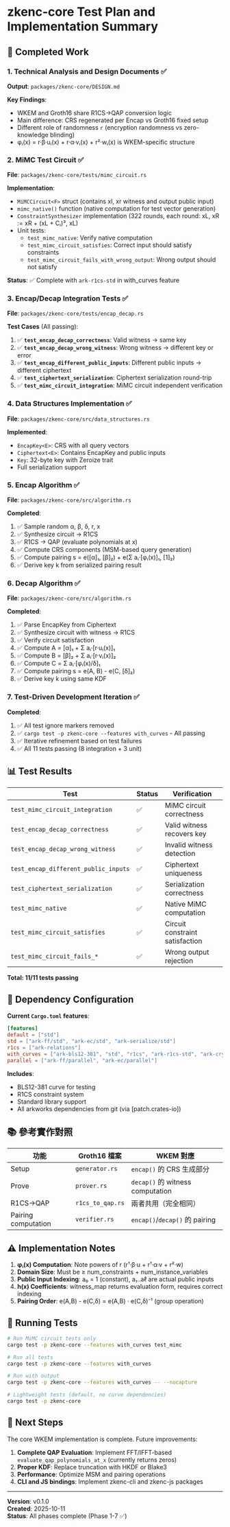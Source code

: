 # zkenc-core Test Plan and Implementation Summary

## 📝 Completed Work

### 1. Technical Analysis and Design Documents ✅

**Output**: `packages/zkenc-core/DESIGN.md`

**Key Findings**:

- WKEM and Groth16 share R1CS→QAP conversion logic
- Main difference: CRS regenerated per Encap vs Groth16 fixed setup
- Different role of randomness `r` (encryption randomness vs zero-knowledge blinding)
- φᵢ(x) = r·β·uᵢ(x) + r·α·vᵢ(x) + r²·wᵢ(x) is WKEM-specific structure

### 2. MiMC Test Circuit ✅

**File**: `packages/zkenc-core/tests/mimc_circuit.rs`

**Implementation**:

- `MiMCCircuit<F>` struct (contains xl, xr witness and output public input)
- `mimc_native()` function (native computation for test vector generation)
- `ConstraintSynthesizer` implementation (322 rounds, each round: xL, xR := xR + (xL + Cᵢ)³, xL)
- Unit tests:
  - `test_mimc_native`: Verify native computation
  - `test_mimc_circuit_satisfies`: Correct input should satisfy constraints
  - `test_mimc_circuit_fails_with_wrong_output`: Wrong output should not satisfy

**Status**: ✅ Complete with `ark-r1cs-std` in with_curves feature

### 3. Encap/Decap Integration Tests ✅

**File**: `packages/zkenc-core/tests/encap_decap.rs`

**Test Cases** (All passing):

1. ✅ **`test_encap_decap_correctness`**: Valid witness → same key
2. ✅ **`test_encap_decap_wrong_witness`**: Wrong witness → different key or error
3. ✅ **`test_encap_different_public_inputs`**: Different public inputs → different ciphertext
4. ✅ **`test_ciphertext_serialization`**: Ciphertext serialization round-trip
5. ✅ **`test_mimc_circuit_integration`**: MiMC circuit independent verification

### 4. Data Structures Implementation ✅

**File**: `packages/zkenc-core/src/data_structures.rs`

**Implemented**:

- `EncapKey<E>`: CRS with all query vectors
- `Ciphertext<E>`: Contains EncapKey and public inputs
- `Key`: 32-byte key with Zeroize trait
- Full serialization support

### 5. Encap Algorithm ✅

**File**: `packages/zkenc-core/src/algorithm.rs`

**Completed**:

1. ✅ Sample random α, β, δ, r, x
2. ✅ Synthesize circuit → R1CS
3. ✅ R1CS → QAP (evaluate polynomials at x)
4. ✅ Compute CRS components (MSM-based query generation)
5. ✅ Compute pairing s = e([α]₁, [β]₂) + e(Σ aᵢ·[φᵢ(x)]₁, [1]₂)
6. ✅ Derive key k from serialized pairing result

### 6. Decap Algorithm ✅

**File**: `packages/zkenc-core/src/algorithm.rs`

**Completed**:

1. ✅ Parse EncapKey from Ciphertext
2. ✅ Synthesize circuit with witness → R1CS
3. ✅ Verify circuit satisfaction
4. ✅ Compute A = [α]₁ + Σ aᵢ·[r·uᵢ(x)]₁
5. ✅ Compute B = [β]₂ + Σ aᵢ·[r·vᵢ(x)]₂
6. ✅ Compute C = Σ aᵢ·[φᵢ(x)/δ]₁
7. ✅ Compute pairing s = e(A, B) - e(C, [δ]₂)
8. ✅ Derive key k using same KDF

### 7. Test-Driven Development Iteration ✅

**Completed**:

1. ✅ All test ignore markers removed
2. ✅ `cargo test -p zkenc-core --features with_curves` - All passing
3. ✅ Iterative refinement based on test failures
4. ✅ All 11 tests passing (8 integration + 3 unit)

## 📊 Test Results

| Test                                 | Status | Verification                    |
| ------------------------------------ | ------ | ------------------------------- |
| `test_mimc_circuit_integration`      | ✅     | MiMC circuit correctness        |
| `test_encap_decap_correctness`       | ✅     | Valid witness recovers key      |
| `test_encap_decap_wrong_witness`     | ✅     | Invalid witness detection       |
| `test_encap_different_public_inputs` | ✅     | Ciphertext uniqueness           |
| `test_ciphertext_serialization`      | ✅     | Serialization correctness       |
| `test_mimc_native`                   | ✅     | Native MiMC computation         |
| `test_mimc_circuit_satisfies`        | ✅     | Circuit constraint satisfaction |
| `test_mimc_circuit_fails_*`          | ✅     | Wrong output rejection          |

**Total: 11/11 tests passing**

## 🔧 Dependency Configuration

**Current `Cargo.toml` features**:

```toml
[features]
default = ["std"]
std = ["ark-ff/std", "ark-ec/std", "ark-serialize/std"]
r1cs = ["ark-relations"]
with_curves = ["ark-bls12-381", "std", "r1cs", "ark-r1cs-std", "ark-crypto-primitives"]
parallel = ["ark-ff/parallel", "ark-ec/parallel"]
```

**Includes**:

- BLS12-381 curve for testing
- R1CS constraint system
- Standard library support
- All arkworks dependencies from git (via [patch.crates-io])

## 📚 參考實作對照

| 功能                | Groth16 檔案     | WKEM 對應                        |
| ------------------- | ---------------- | -------------------------------- |
| Setup               | `generator.rs`   | `encap()` 的 CRS 生成部分        |
| Prove               | `prover.rs`      | `decap()` 的 witness computation |
| R1CS→QAP            | `r1cs_to_qap.rs` | 兩者共用（完全相同）             |
| Pairing computation | `verifier.rs`    | `encap()`/`decap()` 的 pairing   |

## ⚠️ Implementation Notes

1. **φᵢ(x) Computation**: Note powers of r (r¹·β·u + r¹·α·v + r²·w)
2. **Domain Size**: Must be ≥ num_constraints + num_instance_variables
3. **Public Input Indexing**: a₀ = 1 (constant), a₁..aℓ are actual public inputs
4. **h(x) Coefficients**: witness_map returns evaluation form, requires correct indexing
5. **Pairing Order**: e(A,B) - e(C,δ) = e(A,B) · e(C,δ)⁻¹ (group operation)

## 🚀 Running Tests

```bash
# Run MiMC circuit tests only
cargo test -p zkenc-core --features with_curves test_mimc

# Run all tests
cargo test -p zkenc-core --features with_curves

# Run with output
cargo test -p zkenc-core --features with_curves -- --nocapture

# Lightweight tests (default, no curve dependencies)
cargo test -p zkenc-core
```

## 🎯 Next Steps

The core WKEM implementation is complete. Future improvements:

1. **Complete QAP Evaluation**: Implement FFT/IFFT-based `evaluate_qap_polynomials_at_x` (currently returns zeros)
2. **Proper KDF**: Replace truncation with HKDF or Blake3
3. **Performance**: Optimize MSM and pairing operations
4. **CLI and JS bindings**: Implement zkenc-cli and zkenc-js packages

---

**Version**: v0.1.0  
**Created**: 2025-10-11  
**Status**: All phases complete (Phase 1-7 ✅)
